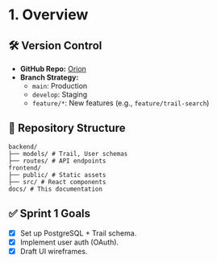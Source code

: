 # 1. Overview  

## 🛠 Version Control  
- **GitHub Repo:** [Orion](https://github.com/Orion-ZA/Orion)  
- **Branch Strategy:**  
  - `main`: Production  
  - `develop`: Staging  
  - `feature/*`: New features (e.g., `feature/trail-search`)  

## 📂 Repository Structure  
```
backend/
├── models/ # Trail, User schemas
├── routes/ # API endpoints
frontend/
├── public/ # Static assets
├── src/ # React components
docs/ # This documentation
```

## ✅ Sprint 1 Goals  
- [x] Set up PostgreSQL + Trail schema.  
- [x] Implement user auth (OAuth).  
- [x] Draft UI wireframes.  